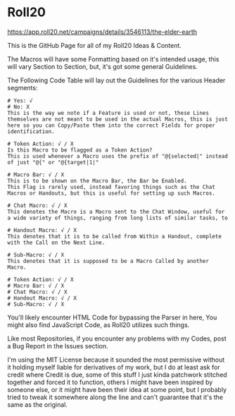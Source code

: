 # Roll20

https://app.roll20.net/campaigns/details/3546113/the-elder-earth

This is the GitHub Page for all of my Roll20 Ideas & Content.

The Macros will have some Formatting based on it's intended usage, this will vary Section to Section, but, it's got some general Guidelines.

The Following Code Table will lay out the Guidelines for the various Header segments:

```
# Yes: √
# No: X
This is the way we note if a Feature is used or not, these Lines themselves are not meant to be used in the actual Macros, this is just here so you can Copy/Paste them into the correct Fields for proper identification.

# Token Action: √ / X
Is this Macro to be flagged as a Token Action?
This is used whenever a Macro uses the prefix of "@{selected|" instead of just "@{" or "@{target|1|"

# Macro Bar: √ / X
This is to be shown on the Macro Bar, the Bar be Enabled.
This Flag is rarely used, instead favoring things such as the Chat Macros or Handouts, but this is useful for setting up such Macros.

# Chat Macro: √ / X
This denotes the Macro is a Macro sent to the Chat Window, useful for a wide variety of things, ranging from long lists of similar tasks, to 

# Handout Macro: √ / X
This denotes that it is to be called from Within a Handout, complete with the Call on the Next Line.

# Sub-Macro: √ / X
This denotes that it is supposed to be a Macro Called by another Macro.
```

```
# Token Action: √ / X
# Macro Bar: √ / X
# Chat Macro: √ / X
# Handout Macro: √ / X
# Sub-Macro: √ / X
```

You'll likely encounter HTML Code for bypassing the Parser in here,
You might also find JavaScript Code, as Roll20 utilizes such things.

Like most Repositories, if you encounter any problems with my Codes, post a Bug Report in the Issues section.

I'm using the MIT License because it sounded the most permissive without it holding myself liable for derivatives of my work, but I do at least ask for credit where Credit is due, some of this stuff I just kinda patchwork stitched together and forced it to function, others I might have been inspired by someone else, or it might have been their idea at some point, but I probably tried to tweak it somewhere along the line and can't guarantee that it's the same as the original.
